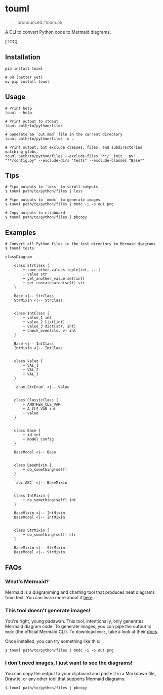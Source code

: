 touml
=====

> pronounced /ˈtoo͞m.əl/

A CLI to convert Python code to Mermaid diagrams.

[TOC]

## Installation

```shell
pip install touml

# OR (better yet)
uv pip install touml
```

## Usage

```shell
# Print help
touml --help

# Print output to stdout
touml path/to/python/files

# Generate an `out.mmd` file in the current directory
touml path/to/python/files -o .

# Print output, but exclude classes, files, and subdirectories matching globs.
touml path/to/python/files --exclude-files "**/__init__.py" "**/config.py" --exclude-dirs "tests" --exclude-classes "Base*"
```

## Tips

```shell
# Pipe outputs to `less` to scroll outputs
$ touml path/to/python/files | less

# Pipe outputs to `mmdc` to generate images
$ touml path/to/python/files | mmdc -i -o out.png

# Copy outputs to clipboard
$ touml path/to/python/files | pbcopy
```

## Examples

```shell
# Convert all Python files in the test directory to Mermaid diagrams
$ touml tests

classDiagram

    class StrClass {
        + some_other_values tuple[int, ...]
        + value str
        + yet_another_value set[int]
        + get_concatenated(self) str
    }

    Base <|-- StrClass
    StrMixin <|-- StrClass


    class IntClass {
        + value_1 int
        + value_2 list[int]
        + value_3 dict[str, int]
        + check_even(cls, v) int
    }

    Base <|-- IntClass
    IntMixin <|-- IntClass


    class Value {
        + VAL_1
        + VAL_2
        + VAL_3
    }

    `enum.StrEnum` <|-- Value


    class ClassicClass {
        + ANOTHER_CLS_VAR
        + A_CLS_VAR int
        + value
    }


    class Base {
        + id int
        + model_config
    }

    BaseModel <|-- Base


    class BaseMixin {
        + do_something(self)
    }

    `abc.ABC` <|-- BaseMixin


    class IntMixin {
        + do_something(self) int
    }

    BaseMixin <|-- IntMixin
    BaseModel <|-- IntMixin


    class StrMixin {
        + do_something(self) str
    }

    BaseMixin <|-- StrMixin
    BaseModel <|-- StrMixin

```

## FAQs

### What's Mermaid?
Mermaid is a diagramming and charting tool that produces neat diagrams from text. You can learn more about it [here](https://mermaid-js.github.io/mermaid/).

### This tool doesn't generate images!
You're right, young padawan. This tool, intentionally, only generates Mermaid diagram code.
To generate images, you can pipe the output to `mmdc` (the official Mermaid CLI).
To download `mmdc`, take a look at their [docs](https://github.com/mermaid-js/mermaid-cli?tab=readme-ov-file#installation).

Once installed, you can try something like this:

```shell
$ touml path/to/python/files | mmdc -i -o out.png
```

### I don't need images, I just want to see the diagrams!
You can copy the output to your clipboard and paste it in a Markdown file,
Draw.io, or any other tool that supports Mermaid diagrams.

```shell
$ touml path/to/python/files | pbcopy
```
